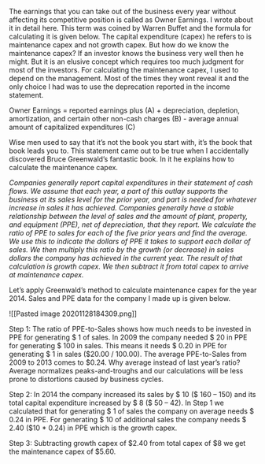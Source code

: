 
The earnings that you can take out of the business every year without affecting its competitive position is called as Owner Earnings. I wrote about it in detail here. This term was coined by Warren Buffet and the formula for calculating it is given below. The capital expenditure (capex) he refers to is maintenance capex and not growth capex. But how do we know the maintenance capex? If an investor knows the business very well then he might. But it is an elusive concept which requires too much judgment for most of the investors. For calculating the maintenance capex, I used to depend on the management. Most of the times they wont reveal it and the only choice I had was to use the deprecation reported in the income statement.

Owner Earnings = 
      reported earnings plus (A) + 
      depreciation, depletion, amortization, and certain other non-cash charges (B) - 
      average annual amount of capitalized expenditures (C)

    
Wise men used to say that it’s not the book you start with, it’s the book that book leads you to. This statement came out to be true when I accidentally discovered Bruce Greenwald’s fantastic book. In it he explains how to calculate the maintenance capex.

*Companies generally report capital expenditures in their statement of cash flows. We assume that each year, a part of this outlay supports the business at its sales level for the prior year, and part is needed for whatever increase in sales it has achieved. Companies generally have a stable relationship between the level of sales and the amount of plant, property, and equipment (PPE), net of depreciation, that they report. We calculate the ratio of PPE to sales for each of the five prior years and find the average. We use this to indicate the dollars of PPE it takes to support each dollar of sales. We then multiply this ratio by the growth (or decrease) in sales dollars the company has achieved in the current year. The result of that calculation is growth capex. We then subtract it from total capex to arrive at maintenance capex.*



Let’s apply Greenwald’s method to calculate maintenance capex for the year 2014. Sales and PPE data for the company I made up is given below.

![[Pasted image 20201128184309.png]]

Step 1: The ratio of PPE-to-Sales shows how much needs to be invested in PPE for generating $ 1 of sales. In 2009 the company needed $ 20 in PPE for generating $ 100 in sales. This means it needs $ 0.20 in PPE for generating $ 1 in sales ($20.00 / 100.00). The average PPE-to-Sales from 2009 to 2013 comes to $0.24. Why average instead of last year’s ratio? Average normalizes peaks-and-troughs and our calculations will be less prone to distortions caused by business cycles.

Step 2: In 2014 the company increased its sales by $ 10 ($ 160 – 150) and its total capital expenditure increased by $ 8 ($ 50 – 42). In Step 1 we calculated that for generating $ 1 of sales the company on average needs $ 0.24 in PPE. For generating $ 10 of additional sales the company needs $ 2.40 ($10 * 0.24) in PPE which is the growth capex.

Step 3: Subtracting growth capex of $2.40 from total capex of $8 we get the maintenance capex of $5.60.